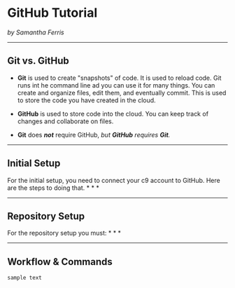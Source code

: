 # GitHub Tutorial

_by Samantha Ferris_

---
## Git vs. GitHub
 * **Git** is used to create "snapshots" of code. It is used to reload code. Git runs int he command line ad you can use it for many things. You can create and organize files, edit them, and eventually commit. This is used to store the code you have created in the cloud. 
 
* **GitHub** is used to store code into the cloud. You can keep track of changes and collaborate on files. 


* **Git** does _**not**_ require GitHub, _but **GitHub** requires **Git**._

---
## Initial Setup
For the initial setup, you need to connect your c9 account to GitHub. Here are the steps to doing that.
* 
*
*



---
## Repository Setup
 For the repository setup you must: 
 * 
 *
*


---
## Workflow & Commands

    sample text